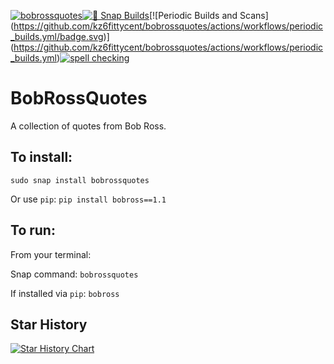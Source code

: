 [![bobrossquotes](https://snapcraft.io/bobrossquotes/badge.svg)](https://snapcraft.io/bobrossquotes)[![🧪 Snap Builds](https://github.com/kz6fittycent/bobrossquotes/workflows/%F0%9F%A7%AA%20Snap%20Builds/badge.svg)](https://github.com/kz6fittycent/bobrossquotes/actions?query=workflow:"🧪+Snap+Builds")[![Periodic Builds and Scans](https://github.com/kz6fittycent/bobrossquotes/actions/workflows/periodic_builds.yml/badge.svg)](https://github.com/kz6fittycent/bobrossquotes/actions/workflows/periodic_builds.yml)[![spell checking](https://github.com/kz6fittycent/BobRossQuotes/actions/workflows/spellcheck.yml/badge.svg?branch=master)](https://github.com/kz6fittycent/BobRossQuotes/actions/workflows/spellcheck.yml)

# BobRossQuotes


A collection of quotes from Bob Ross. 

## To install:

`sudo snap install bobrossquotes`

Or use `pip`:
`pip install bobross==1.1`

## To run:

From your terminal: 

Snap command: `bobrossquotes`

If installed via `pip`: `bobross`

## Star History

[![Star History Chart](https://api.star-history.com/svg?repos=kz6fittycent/BobRossQuotes&type=Date)](https://star-history.com/#kz6fittycent/BobRossQuotes&Date)
